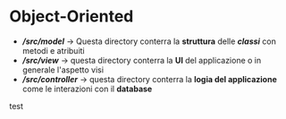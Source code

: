 # Object-Oriented

- **_/src/model_** -> Questa directory conterra la **struttura** delle **_classi_** con metodi e atribuiti
- **_/src/view_** -> questa directory conterra la **UI** del applicazione o in generale l'aspetto visi
- **_/src/controller_** -> questa directory conterra la **logia del applicazione** come le interazioni con il **database**

test
